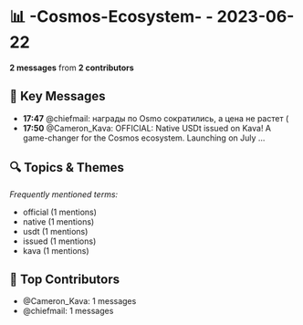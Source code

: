 # 📊 -Cosmos-Ecosystem- - 2023-06-22
**2 messages** from **2 contributors**

## 💬 Key Messages
- **17:47** @chiefmail: награды по Osmo сократились, а цена не растет (
- **17:50** @Cameron_Kava: OFFICIAL: Native USDt issued on Kava! A game-changer for the Cosmos ecosystem. Launching on July ...

## 🔍 Topics & Themes
*Frequently mentioned terms:*
- official (1 mentions)
- native (1 mentions)
- usdt (1 mentions)
- issued (1 mentions)
- kava (1 mentions)

## 👥 Top Contributors
- @Cameron_Kava: 1 messages
- @chiefmail: 1 messages